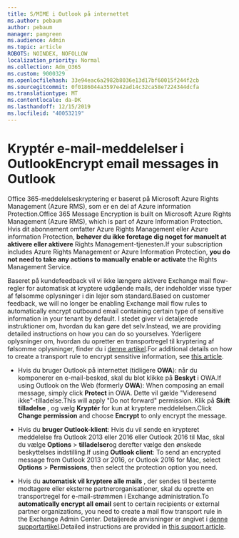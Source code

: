 ```yaml
---
title: S/MIME i Outlook på internettet
ms.author: pebaum
author: pebaum
manager: pamgreen
ms.audience: Admin
ms.topic: article
ROBOTS: NOINDEX, NOFOLLOW
localization_priority: Normal
ms.collection: Adm_O365
ms.custom: 9000329
ms.openlocfilehash: 33e94eac6a2982b8036e13d17bf60015f244f2cb
ms.sourcegitcommit: 0f0186044a3597e42ad14c32ca58e7224344dcfa
ms.translationtype: MT
ms.contentlocale: da-DK
ms.lasthandoff: 12/15/2019
ms.locfileid: "40053219"
---
```

# <a name="encrypt-email-messages-in-outlook"></a><span data-ttu-id="bda7d-102">Kryptér e-mail-meddelelser i Outlook</span><span class="sxs-lookup"><span data-stu-id="bda7d-102">Encrypt email messages in Outlook</span></span>

<span data-ttu-id="bda7d-103">Office 365-meddelelseskryptering er baseret på Microsoft Azure Rights Management (Azure RMS), som er en del af Azure information Protection.</span><span class="sxs-lookup"><span data-stu-id="bda7d-103">Office 365 Message Encryption is built on Microsoft Azure Rights Management (Azure RMS), which is part of Azure Information Protection.</span></span> <span data-ttu-id="bda7d-104">Hvis dit abonnement omfatter Azure Rights Management eller Azure information Protection, **behøver du ikke foretage dig noget for manuelt at aktivere eller aktivere** Rights Management-tjenesten.</span><span class="sxs-lookup"><span data-stu-id="bda7d-104">If your subscription includes Azure Rights Management or Azure Information Protection, **you do not need to take any actions to manually enable or activate** the Rights Management Service.</span></span>

<span data-ttu-id="bda7d-105">Baseret på kundefeedback vil vi ikke længere aktivere Exchange mail flow-regler for automatisk at kryptere udgående mails, der indeholder visse typer af følsomme oplysninger i din lejer som standard.</span><span class="sxs-lookup"><span data-stu-id="bda7d-105">Based on customer feedback, we will no longer be enabling Exchange mail flow rules to automatically encrypt outbound email containing certain type of sensitive information in your tenant by default.</span></span> <span data-ttu-id="bda7d-106">I stedet giver vi detaljerede instruktioner om, hvordan du kan gøre det selv.</span><span class="sxs-lookup"><span data-stu-id="bda7d-106">Instead, we are providing detailed instructions on how you can do so yourselves.</span></span> <span data-ttu-id="bda7d-107">Yderligere oplysninger om, hvordan du opretter en transportregel til kryptering af følsomme oplysninger, finder du i [denne artikel](https://aka.ms/OmeEtr).</span><span class="sxs-lookup"><span data-stu-id="bda7d-107">For additional details on how to create a transport rule to encrypt sensitive information, see [this article](https://aka.ms/OmeEtr).</span></span>

- <span data-ttu-id="bda7d-108">Hvis du bruger Outlook på internettet (tidligere **OWA**): når du komponerer en e-mail-besked, skal du blot klikke på **Beskyt** i OWA.</span><span class="sxs-lookup"><span data-stu-id="bda7d-108">If using Outlook on the Web (formerly **OWA**): When composing an email message, simply click **Protect** in OWA.</span></span> <span data-ttu-id="bda7d-109">Dette vil gælde "Videresend ikke"-tilladelse.</span><span class="sxs-lookup"><span data-stu-id="bda7d-109">This will apply "Do not forward" permission.</span></span> <span data-ttu-id="bda7d-110">Klik på **Skift tilladelse** , og vælg **Kryptér** for kun at kryptere meddelelsen.</span><span class="sxs-lookup"><span data-stu-id="bda7d-110">Click **Change permission** and choose **Encrypt** to only encrypt the message.</span></span>

- <span data-ttu-id="bda7d-111">Hvis du **bruger Outlook-klient**: Hvis du vil sende en krypteret meddelelse fra Outlook 2013 eller 2016 eller Outlook 2016 til Mac, skal du vælge **Options** > **tilladelser**og derefter vælge den ønskede beskyttelses indstilling.</span><span class="sxs-lookup"><span data-stu-id="bda7d-111">If using **Outlook client**: To send an encrypted message from Outlook 2013 or 2016, or Outlook 2016 for Mac, select **Options** > **Permissions**, then select the protection option you need.</span></span>

- <span data-ttu-id="bda7d-112">Hvis du **automatisk vil kryptere alle mails** , der sendes til bestemte modtagere eller eksterne partnerorganisationer, skal du oprette en transportregel for e-mail-strømmen i Exchange administration.</span><span class="sxs-lookup"><span data-stu-id="bda7d-112">To **automatically encrypt all email** sent to certain recipients or external partner organizations, you need to create a mail flow transport rule in the Exchange Admin Center.</span></span> <span data-ttu-id="bda7d-113">Detaljerede anvisninger er angivet i [denne supportartikel](https://docs.microsoft.com/office365/securitycompliance/define-mail-flow-rules-to-encrypt-email#create-a-mail-flow-rule-to-encrypt-email-messages-with-the-new-ome-capabilities).</span><span class="sxs-lookup"><span data-stu-id="bda7d-113">Detailed instructions are provided in [this support article](https://docs.microsoft.com/office365/securitycompliance/define-mail-flow-rules-to-encrypt-email#create-a-mail-flow-rule-to-encrypt-email-messages-with-the-new-ome-capabilities).</span></span>

